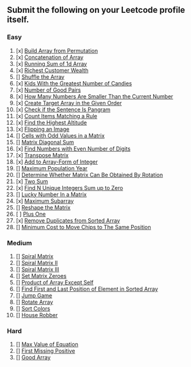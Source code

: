 

## Submit the following on your Leetcode profile itself.

### Easy
1.  [x]  [Build Array from Permutation](https://leetcode.com/problems/build-array-from-permutation/) 
2.  [x] [Concatenation of Array](https://leetcode.com/problems/concatenation-of-array/)
3.  [x] [Running Sum of 1d Array](https://leetcode.com/problems/running-sum-of-1d-array/)
4.  [x] [Richest Customer Wealth](https://leetcode.com/problems/richest-customer-wealth/)
5.  [] [Shuffle the Array](https://leetcode.com/problems/shuffle-the-array/)
6.  [x] [Kids With the Greatest Number of Candies](https://leetcode.com/problems/kids-with-the-greatest-number-of-candies/)
7.  [x] [Number of Good Pairs](https://leetcode.com/problems/number-of-good-pairs/)
8.  [x] [How Many Numbers Are Smaller Than the Current Number](https://leetcode.com/problems/how-many-numbers-are-smaller-than-the-current-number/)
9.  [x] [Create Target Array in the Given Order](https://leetcode.com/problems/create-target-array-in-the-given-order/)
10.  [x] [Check if the Sentence Is Pangram](https://leetcode.com/problems/check-if-the-sentence-is-pangram/)
11.  [x] [Count Items Matching a Rule](https://leetcode.com/problems/count-items-matching-a-rule/)
12.  [x] [Find the Highest Altitude](https://leetcode.com/problems/find-the-highest-altitude/)
13.  [x] [Flipping an Image](https://leetcode.com/problems/flipping-an-image/)
14.  [] [Cells with Odd Values in a Matrix](https://leetcode.com/problems/cells-with-odd-values-in-a-matrix/)
15.  [] [Matrix Diagonal Sum](https://leetcode.com/problems/matrix-diagonal-sum/)
16.  [x] [Find Numbers with Even Number of Digits](https://leetcode.com/problems/find-numbers-with-even-number-of-digits/)
17.  [x] [Transpose Matrix](https://leetcode.com/problems/transpose-matrix/)
18. [x]  [Add to Array-Form of Integer](https://leetcode.com/problems/add-to-array-form-of-integer/)
19.  [] [Maximum Population Year](https://leetcode.com/problems/maximum-population-year/)
20.  [] [Determine Whether Matrix Can Be Obtained By Rotation](https://leetcode.com/problems/determine-whether-matrix-can-be-obtained-by-rotation/)
21. [x]  [Two Sum](https://leetcode.com/problems/two-sum/)
22. [x]  [Find N Unique Integers Sum up to Zero](https://leetcode.com/problems/find-n-unique-integers-sum-up-to-zero/)
23.  [] [Lucky Number In a Matrix](https://leetcode.com/problems/lucky-numbers-in-a-matrix/)
24.  [x] [Maximum Subarray](https://leetcode.com/problems/maximum-subarray/)
25.  [] [Reshape the Matrix](https://leetcode.com/problems/reshape-the-matrix/)
26.  [ ] [Plus One](https://leetcode.com/problems/plus-one/)
27.  [x] [Remove Duplicates from Sorted Array](https://leetcode.com/problems/remove-duplicates-from-sorted-array/)
28.  [] [Minimum Cost to Move Chips to The Same Position](https://leetcode.com/problems/minimum-cost-to-move-chips-to-the-same-position/)

### Medium
1.  [] [Spiral Matrix](https://leetcode.com/problems/spiral-matrix/)
2.  [] [Spiral Matrix II](https://leetcode.com/problems/spiral-matrix-ii/)
3.  [] [Spiral Matrix III](https://leetcode.com/problems/spiral-matrix-iii/)
4.  [] [Set Matrix Zeroes](https://leetcode.com/problems/set-matrix-zeroes/)
5.  [] [Product of Array Except Self](https://leetcode.com/problems/product-of-array-except-self/)
6.  [] [Find First and Last Position of Element in Sorted Array](https://leetcode.com/problems/find-first-and-last-position-of-element-in-sorted-array/)
7.  [] [Jump Game](https://leetcode.com/problems/jump-game/)
8. []  [Rotate Array](https://leetcode.com/problems/rotate-array/)
9.  [] [Sort Colors](https://leetcode.com/problems/sort-colors/)
10.  [] [House Robber](https://leetcode.com/problems/house-robber/)

### Hard
1.  [] [Max Value of Equation](https://leetcode.com/problems/max-value-of-equation/)
2.  [] [First Missing Positive](https://leetcode.com/problems/first-missing-positive/)
3.  [] [Good Array](https://leetcode.com/problems/check-if-it-is-a-good-array/)

